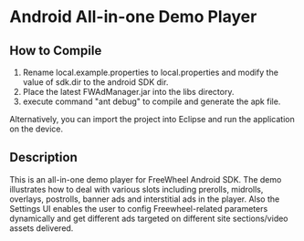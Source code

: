 Android All-in-one Demo Player
===

How to Compile
--
1. Rename local.example.properties to local.properties and modify the value of
   sdk.dir to the android SDK dir.
2. Place the latest FWAdManager.jar into the libs directory.
3. execute command "ant debug" to compile and generate the apk file.

Alternatively, you can import the project into Eclipse and run the application
on the device.

Description
--
This is an all-in-one demo player for FreeWheel Android SDK. The demo
illustrates how to deal with various slots including prerolls, midrolls,
overlays, postrolls, banner ads and interstitial ads in the player.
Also the Settings UI enables the user to config Freewheel-related parameters
dynamically and get different ads targeted on different site sections/video assets
delivered.
